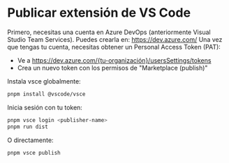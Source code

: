 # Publicar extensión de VS Code
Primero, necesitas una cuenta en Azure DevOps (anteriormente Visual Studio Team Services). Puedes crearla en: https://dev.azure.com/
Una vez que tengas tu cuenta, necesitas obtener un Personal Access Token (PAT):

-   Ve a https://dev.azure.com/{tu-organización}/usersSettings/tokens
-   Crea un nuevo token con los permisos de "Marketplace (publish)"

Instala vsce globalmente:

```bash
pnpm install @vscode/vsce
```

Inicia sesión con tu token:

```bash
pnpm vsce login <publisher-name>
pnpm run dist
```

O directamente:

```bash
pnpm vsce publish
```
